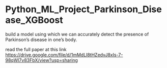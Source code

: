 # Python_ML_Project_Parkinson_Disease_XGBoost
 build a model using which we can accurately detect the presence of Parkinson’s disease in one’s body.


read the full paper at this link 
https://drive.google.com/file/d/1mMdLl8tHZedvJ8xIs-7-98qWl7v83FbX/view?usp=sharing
